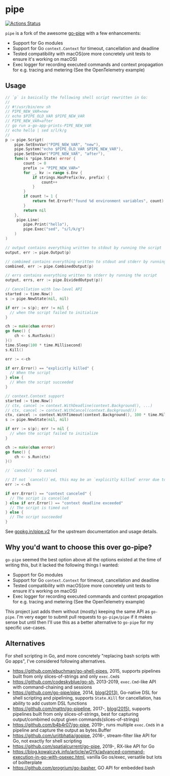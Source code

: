 # pipe

[![Actions Status](https://github.com/variantdev/pipe/workflows/Go/badge.svg)](https://github.com/variantdev/pipe/actions?query=workflow%3AGo)

`pipe` is a fork of the awesome [go-pipe](https://github.com/go-pipe/pipe) with a few enhancements:

- Support for Go modules
- Support for Go `context.Context` for timeout, cancellation and deadline
- Tested compatibility with macOS(ore more concretely unit tests to ensure it's working on macOS)
- Exec logger for recording executed commands and context propagation for e.g. tracing and metering (See the OpenTelemetry example)

## Usage

```go
// `p` is basically the following shell script rewritten in Go:
//
// #!/usr/bin/env sh
// PIPE_NEW_VAR=new
// echo $PIPE_OLD_VAR $PIPE_NEW_VAR
// PIPE_NEW_VAR=after
// go run a-go-app-prints-PIPE_NEW_VAR
// echo hello | sed s/l/k/g
//
p := pipe.Script(
    pipe.SetEnvVar("PIPE_NEW_VAR", "new"),
    pipe.System("echo $PIPE_OLD_VAR $PIPE_NEW_VAR"),
    pipe.SetEnvVar("PIPE_NEW_VAR", "after"),
    func(s *pipe.State) error {
        count := 0
        prefix := "PIPE_NEW_VAR="
        for _, kv := range s.Env {
            if strings.HasPrefix(kv, prefix) {
                count++
            }
        }
        if count != 1 {
            return fmt.Errorf("found %d environment variables", count)
        }
        return nil
    },
     pipe.Line(
        pipe.Print("hello"),
        pipe.Exec("sed", "s/l/k/g")
    )
)

// output contains everything written to stdout by running the script
output, err := pipe.Output(p)

// combimed contains everything written to stdout and stderr by running the script
combined, err := pipe.CombinedOutput(p)

// errs contains everything written to stderr by running the script
output, errs, err := pipe.DividedOutput(p))

// Cancellation with low-level API
started := time.Now()
s := pipe.NewState(nil, nil)

if err := s(p); err != nil {
  // when the script failed to initialize
}

ch := make(chan error)
go func() {
    ch <- s.RunTasks()
}()
time.Sleep(100 * time.Millisecond)
s.Kill()

err := <-ch

if err.Error() == "explicitly killed" {
  // When the script 
} else {
  // When the script succeeded
}

// context.Context support
started := time.Now()
// ctx, cancel := context.WithDeadline(context.Background(), ...)
// ctx, cancel := context.WithCancel(context.Background())
ctx, cancel := context.WithTimeout(context.Background(), 100 * time.Millisecond)
s := pipe.NewState(nil, nil)

if err := s(p); err != nil {
  // when the script failed to initialize
}

ch := make(chan error)
go func() {
    ch <- s.Run(ctx)
}()

// `cancel()` to cancel

// If not `cancel()`ed, this may be an `explicitly killed` error due to the timeout
err := <-ch

if err.Error() == "context canceled" {
  // The script is cancelled
} else if err.Error() == "context deadline exceeded" 
  // The script is timed out
} else {
  // The script succeeded
}
```

See [gopkg.in/pipe.v2](https://gopkg.in/pipe.v2) for the upstream documentation and usage details.

## Why you'd want to choose this over go-pipe?

`go-pipe` seemed the best option above all the options existed at the time of writing this, but it lacked the following things I wanted:

- Support for Go modules
- Support for Go `context.Context` for timeout, cancellation and deadline
- Tested compatibility with macOS(ore more concretely unit tests to ensure it's working on macOS)
- Exec logger for recording executed commands and context propagation for e.g. tracing and metering (See the OpenTelemetry example)

This project just adds them without (mostly) keeping the same API as `go-pipe`. I'm very eager to submit pull requests to `go-pipe/pipe` if it makes sense but until then I'll use this as a better alternative to `go-pipe` for my specific use-cases.

## Alternatives

For shell scripting in Go, and more concretely "replacing bash scripts with Go apps", I've considered following alternatives.

- https://github.com/ebuchman/go-shell-pipes, 2015, supports pipelines built from only slices-of-strings and only `exec.Cmd`s
- https://github.com/codeskyblue/go-sh, 2013-2019, `exec.Cmd`-like API with command-chaining and sessions
- https://github.com/go-pipe/pipe, 2014, [blog(2013)](https://blog.labix.org/2013/04/15/unix-like-pipelines-for-go), Go-native DSL for shell scripting and pipelining, supports `State.Kill` for cancellation, has ability to add custom DSL functions
- https://github.com/mattn/go-pipeline, 2017-, [blog(2015)](https://mattn.kaoriya.net/software/lang/go/20151030131242.htm), supports pipelines built from only slices-of-strings, best for capturing output/combimed output given commands(slices-of-strings)
- https://github.com/b4b4r07/go-pipe, 2019-, runs multiple `exec.Cmd`s in a pipeline and capture the output as bytes.Buffer 
- https://github.com/urjitbhatia/gopipe, 2016-, stream-filter like API for Go, not exactly for shell scripting
- https://github.com/spatialcurrent/go-pipe, 2019-, RX-like API for Go
- https://blog.kowalczyk.info/article/wOYk/advanced-command-execution-in-go-with-osexec.html, vanilla Go os/exec, versatile but lots of boilterplate
- https://github.com/progrium/go-basher, GO API for embedded bash

